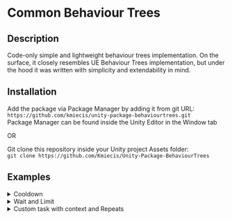 # Common Behaviour Trees

## Description

Code-only simple and lightweight behaviour trees implementation.
On the surface, it closely resembles UE Behaviour Trees implementation, but under the hood it was written with simplicity and extendability in mind.

## Installation

Add the package via Package Manager by adding it from git URL:  
`https://github.com/kmiecis/unity-package-behaviourtrees.git`  
Package Manager can be found inside the Unity Editor in the Window tab

OR

Git clone this repository inside your Unity project Assets folder:  
`git clone https://github.com/Kmiecis/Unity-Package-BehaviourTrees`

## Examples

<details>
<summary>Cooldown</summary>
<p>

#### Cooldown example. A tree that changes _color field to a random of three options between cooldowns.

```cs
return new BT_TreeNode()
{
    Task = new BT_RandomNode()
    {
        Conditional = new BT_Cooldown(2.0f),
        Tasks = new BT_ITask[]
        {
            new BT_DelegateTask() { OnStartAction = delegate { _color = Color.red; } },
            new BT_DelegateTask() { OnStartAction = delegate { _color = Color.green; } },
            new BT_DelegateTask() { OnStartAction = delegate { _color = Color.blue; } },
        }
    }
};
```

</p>
</details>

<details>
<summary>Wait and Limit</summary>
<p>

#### Wait and Limit example. A tree that changes _color field sequentially between three values each second and halts midway last awaiter.

```cs
return new BT_TreeNode()
{
    Task = new BT_SequenceNode()
    {
        Conditional = new BT_Limit(2.5f),
        Tasks = new BT_ITask[]
        {
            new BT_DelegateTask() { OnStartAction = delegate { _color = Color.red; } },
            new BT_Wait(1.0f),
            new BT_DelegateTask() { OnStartAction = delegate { _color = Color.green; } },
            new BT_Wait(1.0f),
            new BT_DelegateTask() { OnStartAction = delegate { _color = Color.blue; } },
            new BT_Wait(1.0f),
        }
    }
};
```

</p>
</details>

<details>
<summary>Custom task with context and Repeats</summary>
<p>

#### Repeats example with custom contextual task. A tree does in sequence:
1. Changes _color field to a random of three options each frame for 3 seconds.
2. Changes _color field sequentially between three values each second 2 times
3. Changes _color field to a random of three options each frame for 120 frames.

```cs
private class ColorContext
{
    public Color color;
}

private class ChangeColorTask : BT_ATask<ColorContext>
{
    private readonly Color _color;

    public ChangeColorTask(ColorContext context, Color color) :
        base(context)
    {
        _color = color;
    }

    protected override BT_EStatus OnExecute()
    {
        _context.color = _color;
        return BT_EStatus.Success;
    }
}

private ColorContext _colorContext = new ColorContext();

private BT_ITask CreateBehaviourTree()
{
    return new BT_TreeNode()
    {
        Task = new BT_SequenceNode()
        {
            Tasks = new BT_ITask[]
            {
                new BT_RandomNode()
                {
                    Tasks = new BT_ITask[]
                    {
                        new ChangeColorTask(_colorContext, Color.red),
                        new ChangeColorTask(_colorContext, Color.green),
                        new ChangeColorTask(_colorContext, Color.blue),
                    },
                    Decorator = new BT_RepeatFor(3.0f)
                },
                new BT_SequenceNode()
                {
                    Tasks = new BT_ITask[]
                    {
                        new ChangeColorTask(_colorContext, Color.red),
                        new BT_Wait(1.0f),
                        new ChangeColorTask(_colorContext, Color.green),
                        new BT_Wait(1.0f),
                        new ChangeColorTask(_colorContext, Color.blue),
                        new BT_Wait(1.0f),
                    },
                    Decorator = new BT_Repeat(2)
                },
                new BT_RandomNode()
                {
                    Tasks = new BT_ITask[]
                    {
                        new ChangeColorTask(_colorContext, Color.red),
                        new ChangeColorTask(_colorContext, Color.green),
                        new ChangeColorTask(_colorContext, Color.blue),
                    },
                    Decorator = new BT_RepeatForFrames(120)
                },
            }
        }
    };
}
```

</p>
</details>
